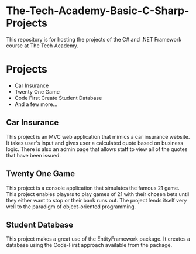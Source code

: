 # The-Tech-Academy-Basic-C-Sharp-Projects
This repository is for hosting the projects of the C# and .NET Framework course at The Tech Academy.

# Projects
* Car Insurance
* Twenty One Game
* Code First Create Student Database
* And a few more...
  
## Car Insurance
This project is an MVC web application that mimics a car insurance website. It takes user's input and gives user a calculated quote based on business logic. There is also an admin page that allows staff to view all of the quotes that have been issued.
## Twenty One Game
This project is a console application that simulates the famous 21 game. This project enables players to play games of 21 with their chosen bets until they either want to stop or their bank runs out. The project lends itself very well to the paradigm of object-oriented programming. 
## Student Database
This project makes a great use of the EntityFramework package. It creates a database using the Code-First approach available from the package.
